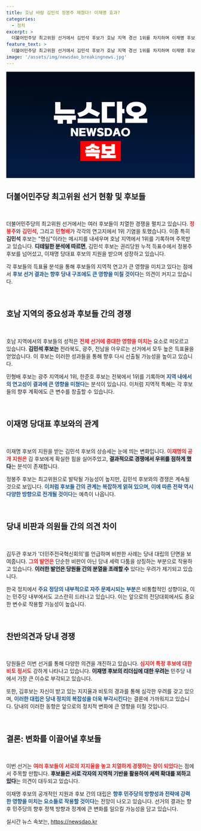 ```yaml
---
title: 호남 바람 김민석 정봉주 제쳤다! 이재명 효과?
categories:
  - 정치
excerpt: >
  더불어민주당 최고위원 선거에서 김민석 후보가 호남 지역 경선 1위를 차지하며 이재명 후보의 독주에 도전장을 내밀었다. 김두관 후보는 혁신회의를 비판하며 당의 분열 우려를 나타냈고, 광주서 찐명 간 대결이 격화되고 있다.
feature_text: >
  더불어민주당 최고위원 선거에서 김민석 후보가 호남 지역 경선 1위를 차지하며 이재명 후보의 독주에 도전장을 내밀었다. 김두관 후보는 혁신회의를 비판하며 당의 분열 우려를 나타냈고, 광주서 찐명 간 대결이 격화되고 있다.
image: '/assets/img/newsdao_breakingnews.jpg'
---
```


<p><img src="/assets/img/newsdao_breakingnews.jpg" alt="bookingtag 속보" /></p>

<h2 data-ke-size="size26">더불어민주당 최고위원 선거 현황 및 후보들</h2>

<p data-ke-size="size16">&nbsp;</p>

<p>더불어민주당의 최고위원 선거에서는 여러 후보들이 치열한 경쟁을 펼치고 있습니다. <b><span style="color: #ee2323;">정봉주</span></b>와 <b><span style="color: #ee2323;">김민석</span></b>, 그리고 <b><span style="color: #ee2323;">민형배</span></b>가 각각의 연고지에서 1위 기염을 토했습니다. 이중 특히 <b><span style="foreground-color: #ee2323;">김민석</span></b> 후보는 "명심"이라는 메시지를 내세우며 호남 지역에서 1위를 기록하며 주목받고 있습니다. <b><span style="background-color: #21538527;">디테일한 분석에 따르면</span></b>, 김민석 후보는 권리당원 누적 득표수에서 정봉주 후보를 넘어섰고, 이재명 당대표 후보의 지원을 받으며 성장하고 있습니다. </p>

<p>각 후보들의 득표율 분석을 통해 후보들의 지역적 연고가 큰 영향을 미치고 있다는 점에서 <b><span style="color: #1a5490;">후보 선거 결과는 향후 당내 구조에도 큰 영향을 미칠 것이다</span></b>는 의견이 커지고 있습니다.</p>

<p data-ke-size="size16">&nbsp;</p>

<h2 data-ke-size="size26">호남 지역의 중요성과 후보들 간의 경쟁</h2>

<p data-ke-size="size16">&nbsp;</p>

<p>호남 지역에서의 후보들의 성적은 <b><span style="color: #ee2323;">전체 선거에 중대한 영향을 미치는</span></b> 요소로 떠오르고 있습니다. <b><span style="background-color: #21538527;">김민석 후보는</span></b> 전라북도, 광주, 전남을 아우르는 선거에서 모두 높은 득표율을 얻었습니다. 이 후보는 이러한 성과들을 통해 향후 다시 선출될 가능성을 높이고 있습니다. </p>

<p>민형배 후보는 광주 지역에서 1위, 한준호 후보는 전북에서 1위를 기록하며 <b><span style="color: #1a5490;">지역 내에서의 연고성이 결과에 큰 영향을 미쳤다</span></b>는 분석이 있습니다. 이처럼 지역적 특혜는 각 후보들의 향후 계획에도 큰 변수를 창출할 수 있습니다.</p>

<p data-ke-size="size16">&nbsp;</p>

<h2 data-ke-size="size26">이재명 당대표 후보와의 관계</h2>

<p data-ke-size="size16">&nbsp;</p>

<p>이재명 후보의 지원을 받는 김민석 후보의 상승세는 눈에 띄는 변화입니다. <b><span style="color: #ee2323;">이재명의 공개 지원은</span></b> 김 후보에게 확실한 힘을 실어주었고, <b><span style="background-color: #21538527;">결과적으로 경쟁에서 우위를 점하게 했다</span></b>는 분석이 존재합니다. </p>

<p>정봉주 후보는 최고위원으로 발탁될 가능성이 높지만, 김민석 후보와의 경쟁은 계속될 것으로 보입니다. <b><span style="color: #1a5490;">이처럼 후보들 간의 관계는 복잡하게 얽혀 있으며, 이에 따른 전략 역시 다양한 방향으로 전개될 것이다</span></b>는 예측이 나옵니다.</p>

<p data-ke-size="size16">&nbsp;</p>

<h2 data-ke-size="size26">당내 비판과 의원들 간의 의견 차이</h2>

<p data-ke-size="size16">&nbsp;</p>

<p>김두관 후보가 '더민주전국혁신회의'를 언급하며 비판한 사례는 당내 대립의 단면을 보여줍니다. <b><span style="color: #ee2323;">그의 발언은</span></b> 단순한 비판이 아닌 당내 세력 다툼을 상징하는 부분으로 작용하고 있습니다. <b><span style="background-color: #21538527;">이러한 발언은 당원들 간의 분열을 초래할 수</span></b> 있다는 우려가 제기되고 있습니다. </p>

<p>한국 정치에서 <b><span style="color: #1a5490;">주요 정당의 내부적으로 자주 문제시되는 부분</span></b>은 비통합적인 성향이요, 이는 민주당 내부에서도 고스란히 드러나고 있습니다. 이는 앞으로의 전당대회에서도 중요한 변수로 작용할 가능성이 높습니다.</p>

<p data-ke-size="size16">&nbsp;</p>

<h2 data-ke-size="size26">찬반의견과 당내 경쟁</h2>

<p data-ke-size="size16">&nbsp;</p>

<p>당원들은 이번 선거를 통해 다양한 의견을 개진하고 있습니다. <b><span style="color: #ee2323;">심지어 특정 후보에 대한 비토 정서도</span></b> 강하게 나타나고 있습니다. <b><span style="background-color: #21538527;">이재명 후보의 리더십에 대한 우려는</span></b> 민주당 내에서 가장 큰 이슈로 부각되고 있습니다.</p>

<p>또한, 김후보는 자신이 받고 있는 지지율과 비토의 경과를 통해 심각한 우려를 갖고 있으며, <b><span style="color: #1a5490;">이러한 대립은 당내 정치의 복잡성을 더욱 부각시킨다</span></b>는 결론에 가까워지고 있습니다. 당내의 이러한 동향은 앞으로의 정치적 변화에 큰 영향을 미칠 것입니다.</p>

<p data-ke-size="size16">&nbsp;</p>

<h2 data-ke-size="size26">결론: 변화를 이끌어낼 후보들</h2>

<p data-ke-size="size16">&nbsp;</p>

<p>이번 선거는 <b><span style="color: #ee2323;">여러 후보들이 서로의 지지율을 놓고 치열하게 경쟁하는 장이 되었다</span></b>는 점에서 주목할 만합니다. <b><span style="background-color: #21538527;">후보들은 서로 각자의 지역적 기반을 활용하여 세력 확대를 꾀하고 있다</span></b>는 의견이 대두되고 있습니다. </p>

<p>이재명 후보의 공개적인 지원과 후보 간의 대립은 <b><span style="color: #1a5490;">향후 민주당의 방향성과 전략에 강력한 영향을 미치는 요소들로 작용할 것이다</span></b>는 전망이 나오고 있습니다. 선거의 결과는 향후 민주당의 향후 정책 방향과 정계에 큰 변화를 일으킬 가능성을 담고 있습니다.</p>
실시간 뉴스 속보는, <a href="https://newsdao.kr" rel="dofollow">https://newsdao.kr</a>


